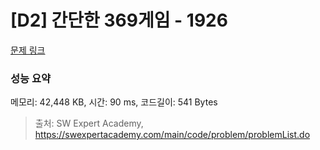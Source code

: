 # [D2] 간단한 369게임 - 1926 

[문제 링크](https://swexpertacademy.com/main/code/problem/problemDetail.do?contestProbId=AV5PTeo6AHUDFAUq) 

### 성능 요약

메모리: 42,448 KB, 시간: 90 ms, 코드길이: 541 Bytes



> 출처: SW Expert Academy, https://swexpertacademy.com/main/code/problem/problemList.do